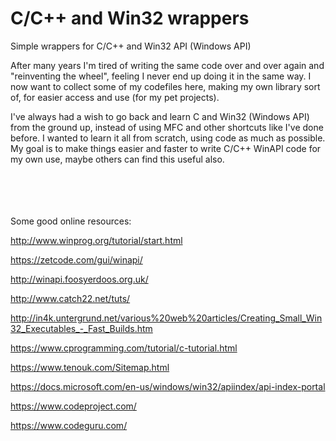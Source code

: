 # C/C++ and Win32 wrappers
Simple wrappers for C/C++ and Win32 API (Windows API)

After many years I'm tired of writing the same code over and over again and "reinventing the wheel", feeling I never end up doing it in the same way. I now want to collect some of my codefiles here, making my own library sort of, for easier access and use (for my pet projects).<br>

I've always had a wish to go back and learn C and Win32 (Windows API) from the ground up, instead of using MFC and other shortcuts like I've done before. I wanted to learn it all from scratch, using code as much as possible. My goal is to make things easier and faster to write C/C++ WinAPI code for my own use, maybe others can find this useful also.


<br><br><br><br>
Some good online resources:

http://www.winprog.org/tutorial/start.html

https://zetcode.com/gui/winapi/

http://winapi.foosyerdoos.org.uk/

http://www.catch22.net/tuts/

http://in4k.untergrund.net/various%20web%20articles/Creating_Small_Win32_Executables_-_Fast_Builds.htm

https://www.cprogramming.com/tutorial/c-tutorial.html

https://www.tenouk.com/Sitemap.html

https://docs.microsoft.com/en-us/windows/win32/apiindex/api-index-portal

https://www.codeproject.com/

https://www.codeguru.com/

